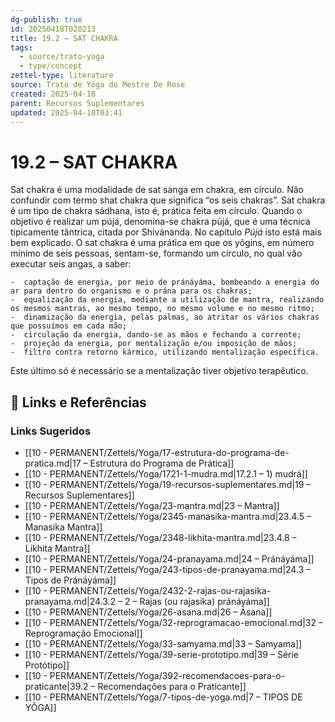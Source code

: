 ```yaml
---
dg-publish: true
id: 20250418T020213
title: 19.2 – SAT CHAKRA
tags:
  - source/trato-yoga
  - type/concept
zettel-type: literature
source: Trato de Yôga do Mestre De Rose
created: 2025-04-18
parent: Recursos Suplementares
updated: 2025-04-18T03:41
---
```


# 19.2 – SAT CHAKRA

Sat chakra é uma modalidade de sat sanga em chakra, em círculo. Não confundir com termo shat chakra que significa “os seis chakras”. Sat chakra é um tipo de chakra sádhana, isto é, prática feita em círculo. Quando o objetivo é realizar um pújá, denomina-se chakra pújá, que é uma técnica tipicamente tântrica, citada por Shivánanda. No capítulo *Pújá* isto está mais bem explicado. O sat chakra é uma prática em que os yôgins, em número mínimo de seis pessoas, sentam-se, formando um círculo, no qual vão executar seis angas, a saber:

    -  captação de energia, por meio de pránáyáma, bombeando a energia do ar para dentro do organismo e o prána para os chakras;
    -  equalização da energia, mediante a utilização de mantra, realizando os mesmos mantras, ao mesmo tempo, no mesmo volume e no mesmo ritmo;
    -  dinamização da energia, pelas palmas, ao atritar os vários chakras que possuímos em cada mão;
    -  circulação da energia, dando-se as mãos e fechando a corrente;
    -  projeção da energia, por mentalização e/ou imposição de mãos;
    -  filtro contra retorno kármico, utilizando mentalização específica.

Este último só é necessário se a mentalização tiver objetivo terapêutico.

## 🔗 Links e Referências











### Links Sugeridos

- [[10 - PERMANENT/Zettels/Yoga/17-estrutura-do-programa-de-pratica.md\|17 – Estrutura do Programa de Prática]]
- [[10 - PERMANENT/Zettels/Yoga/1721-1-mudra.md\|17.2.1 – 1) mudrá]]
- [[10 - PERMANENT/Zettels/Yoga/19-recursos-suplementares.md\|19 – Recursos Suplementares]]
- [[10 - PERMANENT/Zettels/Yoga/23-mantra.md\|23 – Mantra]]
- [[10 - PERMANENT/Zettels/Yoga/2345-manasika-mantra.md\|23.4.5 – Manasika Mantra]]
- [[10 - PERMANENT/Zettels/Yoga/2348-likhita-mantra.md\|23.4.8 – Likhita Mantra]]
- [[10 - PERMANENT/Zettels/Yoga/24-pranayama.md\|24 – Pránáyáma]]
- [[10 - PERMANENT/Zettels/Yoga/243-tipos-de-pranayama.md\|24.3 – Tipos de Pránáyáma]]
- [[10 - PERMANENT/Zettels/Yoga/2432-2-rajas-ou-rajasika-pranayama.md\|24.3.2 – 2 – Rajas (ou rajasika) pránáyáma]]
- [[10 - PERMANENT/Zettels/Yoga/26-asana.md\|26 – Ásana]]
- [[10 - PERMANENT/Zettels/Yoga/32-reprogramacao-emocional.md\|32 – Reprogramação Emocional]]
- [[10 - PERMANENT/Zettels/Yoga/33-samyama.md\|33 – Samyama]]
- [[10 - PERMANENT/Zettels/Yoga/39-serie-prototipo.md\|39 – Série Protótipo]]
- [[10 - PERMANENT/Zettels/Yoga/392-recomendacoes-para-o-praticante\|39.2 – Recomendações para o Praticante]]
- [[10 - PERMANENT/Zettels/Yoga/7-tipos-de-yoga.md\|7 – TIPOS DE YÔGA]]